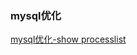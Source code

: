 ### mysql优化

[mysql优化-show processlist](https://blog.csdn.net/sunqingzhong44/article/details/70570728)